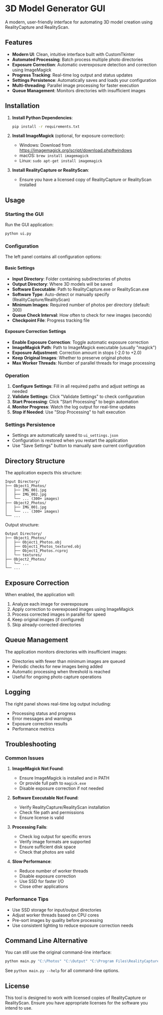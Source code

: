 # 3D Model Generator GUI

A modern, user-friendly interface for automating 3D model creation using RealityCapture and RealityScan.

## Features

- **Modern UI**: Clean, intuitive interface built with CustomTkinter
- **Automated Processing**: Batch process multiple photo directories
- **Exposure Correction**: Automatic overexposure detection and correction using ImageMagick
- **Progress Tracking**: Real-time log output and status updates
- **Settings Persistence**: Automatically saves and loads your configuration
- **Multi-threading**: Parallel image processing for faster execution
- **Queue Management**: Monitors directories with insufficient images

## Installation

1. **Install Python Dependencies**:
   ```bash
   pip install -r requirements.txt
   ```

2. **Install ImageMagick** (optional, for exposure correction):
   - Windows: Download from https://imagemagick.org/script/download.php#windows
   - macOS: `brew install imagemagick`
   - Linux: `sudo apt-get install imagemagick`

3. **Install RealityCapture or RealityScan**:
   - Ensure you have a licensed copy of RealityCapture or RealityScan installed

## Usage

### Starting the GUI

Run the GUI application:
```bash
python ui.py
```

### Configuration

The left panel contains all configuration options:

#### Basic Settings
- **Input Directory**: Folder containing subdirectories of photos
- **Output Directory**: Where 3D models will be saved
- **Software Executable**: Path to RealityCapture.exe or RealityScan.exe
- **Software Type**: Auto-detect or manually specify (RealityCapture/RealityScan)
- **Minimum Images**: Required number of photos per directory (default: 300)
- **Queue Check Interval**: How often to check for new images (seconds)
- **Checkpoint File**: Progress tracking file

#### Exposure Correction Settings
- **Enable Exposure Correction**: Toggle automatic exposure correction
- **ImageMagick Path**: Path to ImageMagick executable (usually "magick")
- **Exposure Adjustment**: Correction amount in stops (-2.0 to +2.0)
- **Keep Original Images**: Whether to preserve original photos
- **Max Worker Threads**: Number of parallel threads for image processing

### Operation

1. **Configure Settings**: Fill in all required paths and adjust settings as needed
2. **Validate Settings**: Click "Validate Settings" to check configuration
3. **Start Processing**: Click "Start Processing" to begin automation
4. **Monitor Progress**: Watch the log output for real-time updates
5. **Stop if Needed**: Use "Stop Processing" to halt execution

### Settings Persistence

- Settings are automatically saved to `ui_settings.json`
- Configuration is restored when you restart the application
- Use "Save Settings" button to manually save current configuration

## Directory Structure

The application expects this structure:
```
Input Directory/
├── Object1_Photos/
│   ├── IMG_001.jpg
│   ├── IMG_002.jpg
│   └── ... (300+ images)
├── Object2_Photos/
│   ├── IMG_001.jpg
│   └── ... (300+ images)
└── ...
```

Output structure:
```
Output Directory/
├── Object1_Photos/
│   ├── Object1_Photos.obj
│   ├── Object1_Photos_textured.obj
│   ├── Object1_Photos.rcproj
│   └── textures/
├── Object2_Photos/
│   └── ...
└── ...
```

## Exposure Correction

When enabled, the application will:
1. Analyze each image for overexposure
2. Apply correction to overexposed images using ImageMagick
3. Process corrected images in parallel for speed
4. Keep original images (if configured)
5. Skip already-corrected directories

## Queue Management

The application monitors directories with insufficient images:
- Directories with fewer than minimum images are queued
- Periodic checks for new images being added
- Automatic processing when threshold is reached
- Useful for ongoing photo capture operations

## Logging

The right panel shows real-time log output including:
- Processing status and progress
- Error messages and warnings
- Exposure correction results
- Performance metrics

## Troubleshooting

### Common Issues

1. **ImageMagick Not Found**:
   - Ensure ImageMagick is installed and in PATH
   - Or provide full path to `magick.exe`
   - Disable exposure correction if not needed

2. **Software Executable Not Found**:
   - Verify RealityCapture/RealityScan installation
   - Check file path and permissions
   - Ensure license is valid

3. **Processing Fails**:
   - Check log output for specific errors
   - Verify image formats are supported
   - Ensure sufficient disk space
   - Check that photos are valid

4. **Slow Performance**:
   - Reduce number of worker threads
   - Disable exposure correction
   - Use SSD for faster I/O
   - Close other applications

### Performance Tips

- Use SSD storage for input/output directories
- Adjust worker threads based on CPU cores
- Pre-sort images by quality before processing
- Use consistent lighting to reduce exposure correction needs

## Command Line Alternative

You can still use the original command-line interface:
```bash
python main.py "C:\Photos" "C:\Output" "C:\Program Files\RealityCapture\RealityCapture.exe"
```

See `python main.py --help` for all command-line options.

## License

This tool is designed to work with licensed copies of RealityCapture or RealityScan. Ensure you have appropriate licenses for the software you intend to use. 